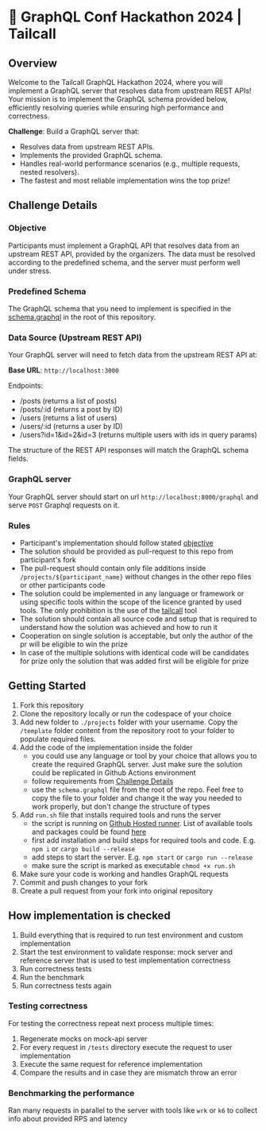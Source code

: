 # 🚀 GraphQL Conf Hackathon 2024 | Tailcall

## Overview

Welcome to the Tailcall GraphQL Hackathon 2024, where you will implement a GraphQL server that resolves data from upstream REST APIs! Your mission is to implement the GraphQL schema provided below, efficiently resolving queries while ensuring high performance and correctness.

**Challenge**: Build a GraphQL server that:

- Resolves data from upstream REST APIs.
- Implements the provided GraphQL schema.
- Handles real-world performance scenarios (e.g., multiple requests, nested resolvers).
- The fastest and most reliable implementation wins the top prize!

## Challenge Details

### Objective

Participants must implement a GraphQL API that resolves data from an upstream REST API, provided by the organizers. The data must be resolved according to the predefined schema, and the server must perform well under stress.

### Predefined Schema

The GraphQL schema that you need to implement is specified in the [schema.graphql](./schema.graphql) in the root of this repository.

### Data Source (Upstream REST API)

Your GraphQL server will need to fetch data from the upstream REST API at:

**Base URL**: `http://localhost:3000`

Endpoints:

- /posts (returns a list of posts)
- /posts/:id (returns a post by ID)
- /users (returns a list of users)
- /users/:id (returns a user by ID)
- /users?id=1&id=2&id=3 (returns multiple users with ids in query params)

The structure of the REST API responses will match the GraphQL schema fields.

### GraphQL server

Your GraphQL server should start on url `http://localhost:8000/graphql` and serve `POST` Graphql requests on it.

### Rules

- Participant's implementation should follow stated [objective](#objective)
- The solution should be provided as pull-request to this repo from participant's fork
- The pull-request should contain only file additions inside `/projects/${participant_name}` without changes in the other repo files or other participants code
- The solution could be implemented in any language or framework or using specific tools within the scope of the licence granted by used tools. The only prohibition is  the use of the [tailcall](https://github.com/tailcallhq/tailcall/) tool
- The solution should contain all source code and setup that is required to understand how the solution was achieved and how to run it
- Cooperation on single solution is acceptable, but only the author of the pr will be eligible to win the prize
- In case of the multiple solutions with identical code will be candidates for prize only the solution that was added first will be eligible for prize

## Getting Started

1. Fork this repository
2. Clone the repository locally or run the codespace of your choice
3. Add new folder to `./projects` folder with your username. Copy the `/template` folder content from the repository root to your folder to populate required files.
4. Add the code of the implementation inside the folder
	- you could use any language or tool by your choice that allows you to create the required GraphQL server. Just make sure the solution could be replicated in Github Actions environment
	- follow requirements from [Challenge Details](#challenge-details)
	- use the `schema.graphql` file from the root of the repo. Feel free to copy the file to your folder and change it the way you needed to work properly, but don't change the structure of types
5. Add `run.sh` file that installs required tools and runs the server
	- the script is running on [Github Hosted runner](https://docs.github.com/en/actions/using-github-hosted-runners/using-github-hosted-runners/about-github-hosted-runners). List of available tools and packages could be found [here](https://github.com/actions/runner-images/blob/main/images/ubuntu/Ubuntu2404-Readme.md)
	- first add installation and build steps for required tools and code. E.g. `npm i` or `cargo build --release`
	- add steps to start the server. E.g. `npm start` or `cargo run --release`
	- make sure the script is marked as executable `chmod +x run.sh`
6. Make sure your code is working and handles GraphQL requests
7. Commit and push changes to your fork
8. Create a pull request from your fork into original repository

## How implementation is checked

1. Build everything that is required to run test environment and custom implementation
2. Start the test environment to validate response: mock server and reference server that is used to test implementation correctness
3. Run correctness tests
4. Run the benchmark
5. Run correctness tests again

### Testing correctness

For testing the correctness repeat next process multiple times:

1. Regenerate mocks on mock-api server
2. For every request in `/tests` directory execute the request to user implementation
3. Execute the same request for reference implementation
4. Compare the results and in case they are mismatch throw an error

### Benchmarking the performance

Ran many requests in parallel to the server with tools like `wrk` or `k6` to collect info about provided RPS and latency
